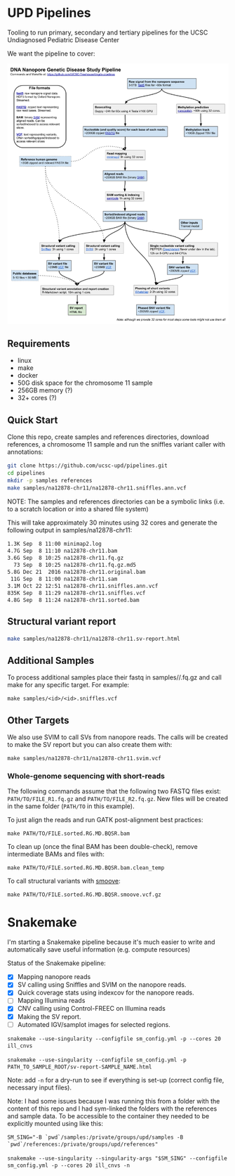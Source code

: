 # UPD Pipelines
Tooling to run primary, secondary and tertiary pipelines for the UCSC Undiagnosed Pediatric Disease Center

We want the pipeline to cover:

![](DNA_Nanopore_Genetic_Disease_Study_Pipeline_diagram.png)

## Requirements
* linux
* make
* docker
* 50G disk space for the chromosome 11 sample
* 256GB memory (?)
* 32+ cores (?)

## Quick Start

Clone this repo, create samples and references directories, download references, a chromosome 11 sample and run the sniffles variant caller with annotations:

```bash
git clone https://github.com/ucsc-upd/pipelines.git
cd pipelines
mkdir -p samples references
make samples/na12878-chr11/na12878-chr11.sniffles.ann.vcf
```

NOTE: The samples and references directories can be a symbolic links (i.e. to a scratch location or into a shared file system)

This will take approximately 30 minutes using 32 cores and generate the following output in samples/na12878-chr11:

```
1.3K Sep  8 11:00 minimap2.log
4.7G Sep  8 11:10 na12878-chr11.bam
3.6G Sep  8 10:25 na12878-chr11.fq.gz
  73 Sep  8 10:25 na12878-chr11.fq.gz.md5
5.8G Dec 21  2016 na12878-chr11.original.bam
 11G Sep  8 11:00 na12878-chr11.sam
3.1M Oct 22 12:51 na12878-chr11.sniffles.ann.vcf
835K Sep  8 11:29 na12878-chr11.sniffles.vcf
4.8G Sep  8 11:24 na12878-chr11.sorted.bam
```

## Structural variant report

```bash
make samples/na12878-chr11/na12878-chr11.sv-report.html
```

## Additional Samples

To process additional samples place their fastq in samples/<id>/<id>.fq.gz and call make for any specific target. For example:

```
make samples/<id>/<id>.sniffles.vcf
```

## Other Targets

We also use SVIM to call SVs from nanopore reads. 
The calls will be created to make the SV report but you can also create them with:

```
make samples/na12878-chr11/na12878-chr11.svim.vcf
```

### Whole-genome sequencing with short-reads

The following commands assume that the following two FASTQ files exist: `PATH/TO/FILE_R1.fq.gz` and `PATH/TO/FILE_R2.fq.gz`.
New files will be created in the same folder (`PATH/TO` in this example).

To just align the reads and run GATK post-alignment best practices:

```
make PATH/TO/FILE.sorted.RG.MD.BQSR.bam
```

To clean up (once the final BAM has been double-check), remove intermediate BAMs and files with:

```
make PATH/TO/FILE.sorted.RG.MD.BQSR.bam.clean_temp
```

To call structural variants with [smoove](https://github.com/brentp/smoove):

```
make PATH/TO/FILE.sorted.RG.MD.BQSR.smoove.vcf.gz
```

# Snakemake

I'm starting a Snakemake pipeline because it's much easier to write and automatically save useful information (e.g. compute resources)

Status of the Snakemake pipeline:
- [x] Mapping nanopore reads
- [x] SV calling using Sniffles and SVIM on the nanopore reads.
- [x] Quick coverage stats using indexcov for the nanopore reads.
- [ ] Mapping Illumina reads
- [x] CNV calling using Control-FREEC on Illumina reads
- [x] Making the SV report.
- [ ] Automated IGV/samplot images for selected regions.

```
snakemake --use-singularity --configfile sm_config.yml -p --cores 20 ill_cnvs

snakemake --use-singularity --configfile sm_config.yml -p PATH_TO_SAMPLE_ROOT/sv-report-SAMPLE_NAME.html
```

Note: add `-n` for a dry-run to see if everything is set-up (correct config file, necessary input files).

Note: I had some issues because I was running this from a folder with the content of this repo and I had sym-linked the folders with the references and sample data.
To be accessible to the container they needed to be explicitly mounted using like this:

```
SM_SING="-B `pwd`/samples:/private/groups/upd/samples -B `pwd`/references:/private/groups/upd/references"

snakemake --use-singularity --singularity-args "$SM_SING" --configfile sm_config.yml -p --cores 20 ill_cnvs -n
```
